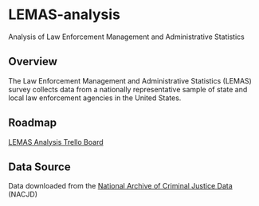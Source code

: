 # LEMAS-analysis
Analysis of Law Enforcement Management and Administrative Statistics

## Overview
The Law Enforcement Management and Administrative Statistics (LEMAS) survey collects data from a nationally representative sample of state and local law enforcement agencies in the United States.

## Roadmap
[LEMAS Analysis Trello Board](https://trello.com/b/1DMCAvRY/lemas-analysis)

## Data Source
Data downloaded from the [National Archive of Criminal Justice Data](http://www.icpsr.umich.edu/icpsrweb/NACJD/) (NACJD)
